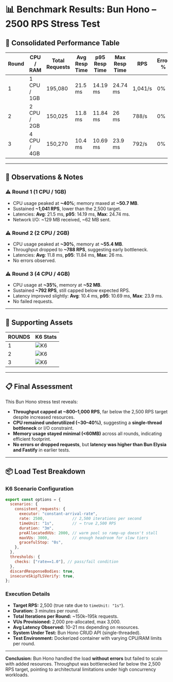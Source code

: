 # 📊 Benchmark Results: Bun Hono – 2500 RPS Stress Test

## 🧪 Consolidated Performance Table

| Round | CPU / RAM   | Total Requests | Avg Resp Time | p95 Resp Time | Max Resp Time | RPS     | Error % | CPU Max | Mem Max  |
|-------|-------------|---------------|---------------|---------------|---------------|---------|---------|---------|----------|
| 1     | 1 CPU / 1GB | 195,080       | 21.5 ms       | 14.19 ms      | 24.74 ms      | 1,041/s | 0%      | ~40%    | ~50.7MB  |
| 2     | 2 CPU / 2GB | 150,025       | 11.8 ms       | 11.84 ms      | 26 ms         |   788/s | 0%      | ~30%    | ~55.4MB  |
| 3     | 4 CPU / 4GB | 150,270       | 10.4 ms       | 10.69 ms      | 23.9 ms       |   792/s | 0%      | ~35%    | ~52.0MB  |

---

## 🧠 Observations & Notes

### ⚠ Round 1 (1 CPU / 1GB)
- CPU usage peaked at **~40%**; memory maxed at **~50.7 MB**.
- Sustained **~1,041 RPS**, lower than the 2,500 target.
- Latencies: **Avg**: 21.5 ms, **p95**: 14.19 ms, **Max**: 24.74 ms.
- Network I/O: ~129 MB received, ~62 MB sent.

### ⚠ Round 2 (2 CPU / 2GB)
- CPU usage peaked at **~30%**, memory at **~55.4 MB**.
- Throughput dropped to **~788 RPS**, suggesting early bottleneck.
- Latencies: **Avg**: 11.8 ms, **p95**: 11.84 ms, **Max**: 26 ms.
- No errors observed.

### ⚠ Round 3 (4 CPU / 4GB)
- CPU usage at **~35%**, memory at **~52 MB**.
- Sustained **~792 RPS**, still capped below expected RPS.
- Latency improved slightly: **Avg**: 10.4 ms, **p95**: 10.69 ms, **Max**: 23.9 ms.
- No failed requests.

---

## 🔧 Supporting Assets

| ROUNDS | K6 Stats      |
|--------|---------------|
| 1      | ![K6](sandbox:/mnt/data/d822f96f-b9f7-4b02-934d-c3eea9b742a1.png) |
| 2      | ![K6](sandbox:/mnt/data/86e74e55-4a11-41a6-94b4-ae0709610613.png) |
| 3      | ![K6](sandbox:/mnt/data/0bfeb47a-710e-46fc-a789-cfab728da42f.png) |

---

## 📋 Final Assessment

This Bun Hono stress test reveals:

- **Throughput capped at ~800–1,000 RPS**, far below the 2,500 RPS target despite increased resources.
- **CPU remained underutilized (~30–40%)**, suggesting a **single-thread bottleneck** or I/O constraint.
- **Memory usage stayed minimal (<60MB)** across all rounds, indicating efficient footprint.
- **No errors or dropped requests**, but **latency was higher than Bun Elysia and Fastify** in earlier tests.

---

## 📦 Load Test Breakdown

### **K6 Scenario Configuration**
```javascript
export const options = {
  scenarios: {
    consistent_requests: {
      executor: "constant-arrival-rate",
      rate: 2500,            // 2,500 iterations per second
      timeUnit: "1s",        // → true 2,500 RPS
      duration: "3m",
      preAllocatedVUs: 2000, // warm pool so ramp-up doesn't stall
      maxVUs: 3000,          // enough headroom for slow tiers
      gracefulStop: "0s",
    },
  },
  thresholds: {
    checks: ["rate==1.0"], // pass/fail condition
  },
  discardResponseBodies: true,
  insecureSkipTLSVerify: true,
};
```

### **Execution Details**
- **Target RPS:** 2,500 (true rate due to `timeUnit: "1s"`).
- **Duration:** 3 minutes per round.
- **Total Iterations per Round:** ~150k–195k requests.
- **VUs Provisioned:** 2,000 pre-allocated, max 3,000.
- **Avg Latency Observed:** 10–21 ms depending on resources.
- **System Under Test:** Bun Hono CRUD API (single-threaded).
- **Test Environment:** Dockerized container with varying CPU/RAM limits per round.

---

**Conclusion:** Bun Hono handled the load **without errors** but failed to scale with added resources. Throughput was bottlenecked far below the 2,500 RPS target, pointing to architectural limitations under high concurrency workloads.
